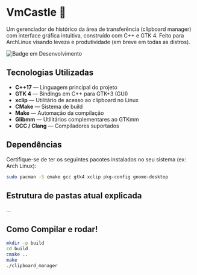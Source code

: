 # VmCastle 🐧
 
 Um gerenciador de histórico da área de transferência (clipboard manager) com interface gráfica intuitiva, construído com C++ e GTK 4. Feito para ArchLinux visando leveza e produtividade (em breve em todas as distros).
 
 ![Badge em Desenvolvimento](http://img.shields.io/static/v1?label=STATUS&message=EM%20DESENVOLVIMENTO&color=GREEN&style=for-the-badge)
 
 ## Tecnologias Utilizadas
 
 - **C++17** — Linguagem principal do projeto
 - **GTK 4** — Bindings em C++ para GTK+3 (GUI)
 - **xclip** — Utilitário de acesso ao clipboard no Linux
 - **CMake** — Sistema de build
 - **Make** — Automação da compilação
 - **Glibmm** — Utilitários complementares ao GTKmm
 - **GCC / Clang** — Compiladores suportados
 
 ## Dependências
 
 Certifique-se de ter os seguintes pacotes instalados no seu sistema (ex: Arch Linux):
 
 ```bash
 sudo pacman -S cmake gcc gtk4 xclip pkg-config gnome-desktop
 ```
 
 ## Estrutura de pastas atual explicada 
 
...
 
 ## Como Compilar e rodar!
 
 ```bash
mkdir -p build
cd build
cmake ..
make
./clipboard_manager
 ```